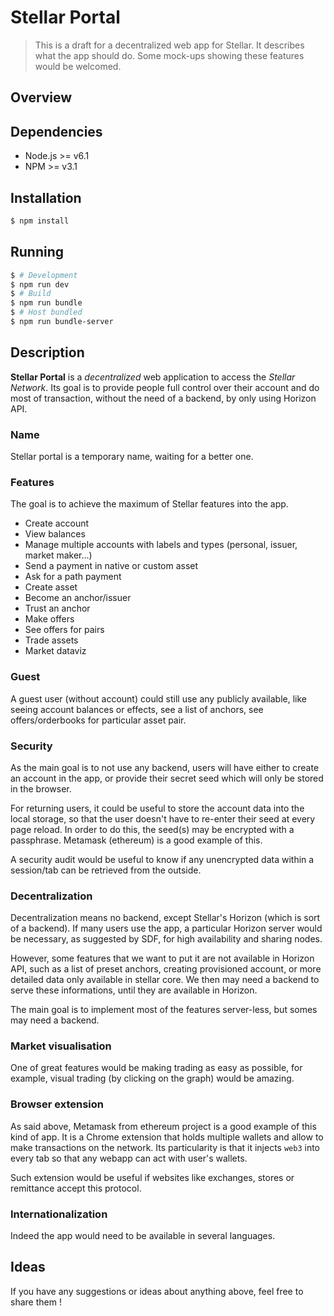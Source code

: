 
# Stellar Portal

> This is a draft for a decentralized web app for Stellar.
It describes what the app should do. Some mock-ups showing these features would be welcomed.

## Overview

## Dependencies

- Node.js >= v6.1
- NPM >= v3.1

## Installation

```bash
$ npm install
```

## Running

```bash
$ # Development
$ npm run dev
$ # Build
$ npm run bundle
$ # Host bundled
$ npm run bundle-server
```

## Description

**Stellar Portal** is a *decentralized* web application to access the *Stellar Network*. Its goal is to provide people full control over their account and do most of transaction, without the need of a backend, by only using Horizon API.

### Name
Stellar portal is a temporary name, waiting for a better one.

### Features

The goal is to achieve the maximum of Stellar features into the app.

- Create account
- View balances
- Manage multiple accounts with labels and types (personal, issuer, market maker...)
- Send a payment in native or custom asset
- Ask for a path payment
- Create asset
- Become an anchor/issuer
- Trust an anchor
- Make offers
- See offers for pairs
- Trade assets
- Market dataviz

### Guest

A guest user (without account) could still use any publicly available, like seeing account balances or effects, see a list of anchors, see offers/orderbooks for particular asset pair.

### Security

As the main goal is to not use any backend, users will have either to create an account in the app, or provide their secret seed which will only be stored in the browser. 


For returning users, it could be useful to store the account data into the local storage, so that the user doesn't have to re-enter their seed at every page reload. In order to do this, the seed(s) may be encrypted with a passphrase. Metamask (ethereum) is a good example of this.


A security audit would be useful to know if any unencrypted data within a session/tab can be retrieved from the outside. 

### Decentralization

Decentralization means no backend, except Stellar's Horizon (which is sort of a backend). If many users use the app, a particular Horizon server would be necessary, as suggested by SDF, for high availability and sharing nodes.

However, some features that we want to put it are not available in Horizon API, such as a list of preset anchors, creating provisioned account, or more detailed data only available in stellar core. We then may need a backend to serve these informations, until they are available in Horizon.


The main goal is to implement most of the features server-less, but somes may need a backend.

### Market visualisation

One of great features would be making trading as easy as possible, for example, visual trading (by clicking on the graph) would be amazing. 

### Browser extension

As said above, Metamask from ethereum project is a good example of this kind of app. 
It is a Chrome extension that holds multiple wallets and allow to make transactions on the network. Its particularity is that it injects `web3` into every tab so that any webapp can act with user's wallets. 


Such extension would be useful if websites like exchanges, stores or remittance accept this protocol.

### Internationalization

Indeed the app would need to be available in several languages.

## Ideas

If you have any suggestions or ideas about anything above, feel free to share them !
